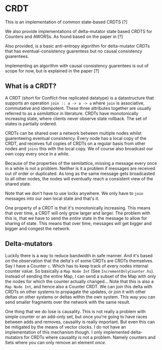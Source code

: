 # CRDT

This is an implementation of common state-based CRDTS [?]

We also provide implementations of delta-mutator state based CRDTS for Counters and AWORSs.  As found based on the paper in [?]

Also provided, is a basic anti-entropy algorithm for delta-mutator CRDTs that has eventual-consistency guarentess
but no causal consistency guarentees.

Implementing an algorithm with causal consistency guarentees is out of scope for now, but is explained in the paper [?]

## What is a CRDT?
A CRDT (short for Conflict-free replicated datatype) is a datastructure that supports an operation `join :: a -> a -> a` where `join` is associative, commutative and idempotent. These three attributes together are usually referred to as a _semilattice_ in literature. CRDTs have monotonically increasing state, where clients never observe state rollback. The set of states is partially ordered.

CRDTs can be shared over a network between multiple nodes whilst guarenteeing eventual consistency.
Every node has a local copy of the CRDT, and receives full copies of CRDTs on a regular basis from other nodes and `joins` this with the local copy.  We of course also broadcast our own copy every once in a while. 

Because of the properties of the semilattice, missing a message every once in a while is not a problem. Neither is it a problem if messages are received out of order or duplicated.  As long as the same message gets broadcasted to all other nodes, the nodes will eventually reach a consistent view of the shared state.

Note that we don't have to use locks anywhere. We only have to `join` messages into our own local state and that's it.

One property of a CRDT is that it's monotonically increasing. This means that over time, a CRDT will only grow larger and larger. The problem with this is, that we have to send the _entire_ state in the message to allow for sharing of state. This means that over time, messages will get bigger and bigger and congest the network.

## Delta-mutators
Luckily there is a way to reduce bandwidth in safe manner. And it's based on the observation that the delta's of some CRDTs are CRDTs themselves.     Say I have  a Counter `c`.  Which has to keep track of every nodes internal counter value. So basically a `Map Node Int` (See `IncrementOnlyCounter.hs`).   Instead of sending the entire Map, I can send a subset of the Map with only the nodes for which the counter actually changed...  Note that this is also a `Map Node Int`, and hence also a Counter CRDT.  We can join this delta with CRDTs on other systems to propagate the updates, or join it with other deltas on other systems or deltas within the own system.  This way you can send smaller fragments over the network with the same result.

One thing that we do lose is causality.  This is not really a problem with simple counter or an add-only set, but once you're going to have races between adds and removes, causality is really important.    But even this can be mitigated by the means of vector clocks.  I do not have an implementation of this mechanism though. I only implemented delta-mutators for CRDTs where causality is not a problem.  Namely  counters  and Sets where you can only remove an element _once_.


